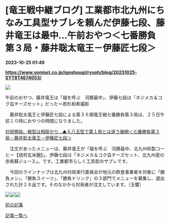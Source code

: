 # [竜王戦中継ブログ] 工業都市北九州にちなみ工具型サブレを頼んだ伊藤七段、藤井竜王は最中…午前おやつ＜七番勝負第３局・藤井聡太竜王－伊藤匠七段＞

**2023-10-25 01:49**

**https://www.yomiuri.co.jp/igoshougi/ryuoh/blog/20231025-SYT8T4674053/**

![](https://www.yomiuri.co.jp/media/2023/10/%E7%AC%AC3%E5%B1%801%E6%97%A5%E7%9B%AE_%E5%8D%88%E5%89%8D%E3%81%8A%E3%82%84%E3%81%A4003%E3%83%A1%E3%82%A4%E3%83%B3-scaled.jpg)

午前のおやつ、藤井竜王は「福を呼ぶ　河豚最中」、伊藤七段は「ネジメカ＆コク旨チーズセット」だった＝若杉和希撮影

　藤井聡太竜王と伊藤匠七段による第３６期竜王戦七番勝負第３局は、２５日午前１０時におやつの時間になりました。

[対局開始、戦型は相掛かり…▲６八玉型で第１局とは違う展開＜七番勝負第３局・藤井聡太竜王－伊藤匠七段＞](https://www.yomiuri.co.jp/igoshougi/ryuoh/blog/20231025-SYT8T4673778/)

　注文があったメニューは、藤井竜王が「福を呼ぶ　河豚最中、北九州和製コーヒー【焙煎玄米麹】」、伊藤七段は「ネジメカ＆コク旨チーズセット、北九州産の赤紫蘇ジュース」。です。工業都市らしく工具型のサブレです。

　今回のラインナップは北九州対局実行委員会が地元の飲食事業者を対象に「勝負メシ」、「勝負スイーツ」、「勝負ドリンク」の３部門でメニューを募集し、選出された計２８品です。そのなかから対局者が注文しています。（玉響）

![](https://www.yomiuri.co.jp/media/2023/10/%E7%AC%AC3%E5%B1%801%E6%97%A5%E7%9B%AE_%E5%8D%88%E5%89%8D%E3%81%8A%E3%82%84%E3%81%A4002%E8%81%A1%E5%A4%AA-scaled.jpg)![](https://www.yomiuri.co.jp/media/2023/10/%E7%AC%AC3%E5%B1%801%E6%97%A5%E7%9B%AE_%E5%8D%88%E5%89%8D%E3%81%8A%E3%82%84%E3%81%A4005%E5%8C%A0-scaled.jpg)![](https://www.yomiuri.co.jp/media/2023/10/%E7%AC%AC3%E5%B1%801%E6%97%A5%E7%9B%AE_%E5%8D%88%E5%89%8D%E3%83%AA%E3%83%A2%E2%91%A0008-scaled.jpg)

[前の記事](https://www.yomiuri.co.jp/igoshougi/ryuoh/blog/20231025-SYT8T4673778/)

[記事一覧へ](https://www.yomiuri.co.jp/feature/titlelist/%E7%AC%AC%EF%BC%93%EF%BC%96%E6%9C%9F%E4%B8%83%E7%95%AA%E5%8B%9D%E8%B2%A0%E7%AC%AC%EF%BC%93%E5%B1%80/)